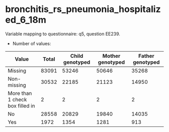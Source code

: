 # bronchitis_rs_pneumonia_hospitalized_6_18m
Variable mapping to questionnaire: q5, question EE239.
- Number of values:

| Value | Total | Child genotyped | Mother genotyped | Father genotyped |
| ----- | ----- | --------------- | ---------------- | ---------------- |
| Missing | 83091 | 53246 | 50646 | 35268 |
| Non-missing | 30532 | 22185 | 21123 | 14950 |
| More than 1 check box filled in | 2 | 2 | 2 |2 |
| No | 28558 | 20829 | 19840 |14035 |
| Yes | 1972 | 1354 | 1281 |913 |



